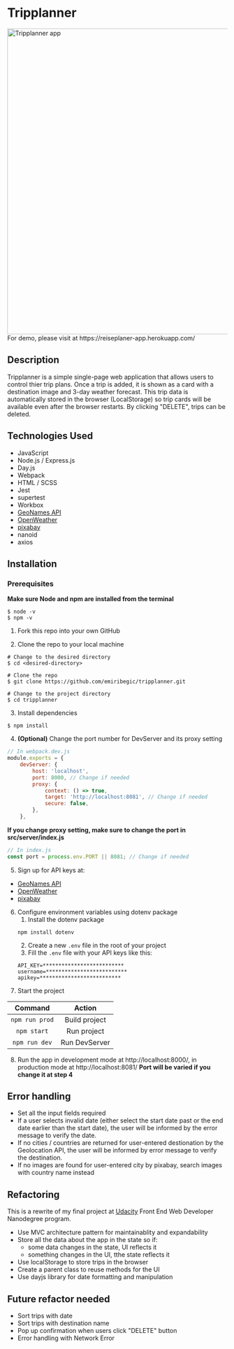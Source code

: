 # Tripplanner

<img src="https://github.com/emiribegic/fend-capstone-travel-app/blob/main/demo/tripplanner_demo.gif" alt="Tripplanner app" width="700px">
For demo, please visit at https://reiseplaner-app.herokuapp.com/

## Description

Tripplanner is a simple single-page web application that allows users to control thier trip plans.
Once a trip is added, it is shown as a card with a destination image and 3-day weather forecast. This trip data is automatically stored in the browser (LocalStorage) so trip cards will be available even after the browser restarts.
By clicking "DELETE", trips can be deleted.

## Technologies Used

-   JavaScript
-   Node.js / Express.js
-   Day.js
-   Webpack
-   HTML / SCSS
-   Jest
-   supertest
-   Workbox
-   [GeoNames API](http://www.geonames.org/)
-   [OpenWeather](https://openweathermap.org/)
-   [pixabay](https://pixabay.com/api/docs/#)
-   nanoid
-   axios

## Installation

### Prerequisites

**Make sure Node and npm are installed from the terminal**

```
$ node -v
$ npm -v
```

1. Fork this repo into your own GitHub

2. Clone the repo to your local machine

```
# Change to the desired directory
$ cd <desired-directory>

# Clone the repo
$ git clone https://github.com/emiribegic/tripplanner.git

# Change to the project directory
$ cd tripplanner
```

3. Install dependencies

```
$ npm install
```

4. **(Optional)** Change the port number for DevServer and its proxy setting

```javascript
// In webpack.dev.js
module.exports = {
	devServer: {
		host: 'localhost',
		port: 8000, // Change if needed
		proxy: {
			context: () => true,
			target: 'http://localhost:8081', // Change if needed
			secure: false,
		},
	},
```

**If you change proxy setting, make sure to change the port in src/server/index.js**

```javascript
// In index.js
const port = process.env.PORT || 8081; // Change if needed
```

5. Sign up for API keys at:

-   [GeoNames API](http://www.geonames.org/)
-   [OpenWeather](https://openweathermap.org/)
-   [pixabay](https://pixabay.com/api/docs/#)

6. Configure environment variables using dotenv package
    1. Install the dotenv package
    ```
    npm install dotenv
    ```
    2. Create a new `.env` file in the root of your project
    3. Fill the `.env` file with your API keys like this:
    ```
    API_KEY=**************************
    username=**************************
    apikey=**************************
    ```
7. Start the project

|    Command     |    Action     |
| :------------: | :-----------: |
| `npm run prod` | Build project |
|  `npm start`   |  Run project  |
| `npm run dev`  | Run DevServer |

8. Run the app in development mode at http://localhost:8000/, in production mode at http://localhost:8081/
   **Port will be varied if you change it at step 4**

## Error handling

-   Set all the input fields required
-   If a user selects invalid date (either select the start date past or the end date earlier than the start date), the user will be informed by the error message to verify the date.
-   If no cities / countries are returned for user-entered destionation by the Geolocation API, the user will be informed by error message to verify the destination.
-   If no images are found for user-entered city by pixabay, search images with country name instead

## Refactoring

This is a rewrite of my final project at [Udacity](https://www.udacity.com/course/front-end-web-developer-nanodegree--nd0011) Front End Web Developer Nanodegree program.

-   Use MVC architecture pattern for maintainablity and expandability
-   Store all the data about the app in the state so if:
    -   some data changes in the state, UI reflects it
    -   something changes in the UI, tthe state reflects it
-   Use localStorage to store trips in the browser
-   Create a parent class to reuse methods for the UI
-   Use dayjs library for date formatting and manipulation

## Future refactor needed

-   Sort trips with date
-   Sort trips with destination name
-   Pop up confirmation when users click "DELETE" button
-   Error handling with Network Error
